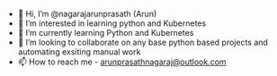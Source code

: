 - 👋 Hi, I’m @nagarajarunprasath (Arun)
- 👀 I’m interested in learning python and Kubernetes
- 🌱 I’m currently learning Python and Kubernetes
- 💞️ I’m looking to collaborate on any base python based projects and automating exsiting manual work
- 📫 How to reach me - arunprasathnagaraj@outlook.com

<!---
nagarajarunprasath/nagarajarunprasath is a ✨ special ✨ repository because its `README.md` (this file) appears on your GitHub profile.
You can click the Preview link to take a look at your changes.
--->
